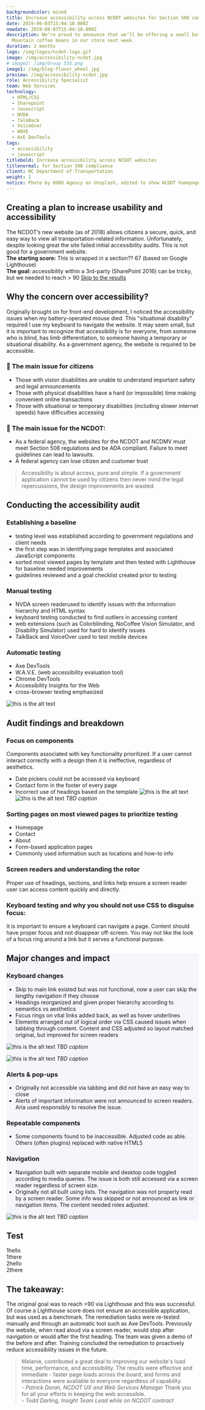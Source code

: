 ```yaml
---
backgroundcolor: mixed
title: Increase accessibility across NCDOT websites for Section 508 compliance
date: 2019-06-03T15:04:10.000Z
newdate: 2019-08-07T15:04:10.000Z
description: We’re proud to announce that we’ll be offering a small batch of Jamaica Blue
  Mountain coffee beans in our store next week.
duration: 2 months
logo: /img/logos/ncdot-logo.gif
image: /img/accessibility-ncdot.jpg
# image2: /img/Group 535.png
image1: /img/blog-flavor_wheel.jpg
preview: /img/accessibility-ncdot.jpg
role: Accessibility Specialist 
team: Web Services
technology:
  - HTML/CSS
  - Sharepoint
  - Javascript
  - NVDA
  - TalkBack
  - VoiceOver
  - WAVE
  - AxE DevTools
tags:
  - accessibility
  - javascript
titlebold: Increase accessibility across NCDOT websites
titlenormal: for Section 508 compliance
client: NC Department of Transportation
weight: 1
notice: Photo by KOBU Agency on Unsplash, edited to show NCDOT homepage
---
```


<section>

<div class="inner-wrap content">

<div class="first">

  ## Creating a plan to increase usability and accessibility
  The NCDOT’s new website (as of 2018) allows citizens a secure, quick, and easy way to view all transportation-related information. Unfortunately, despite looking great the site failed initial accessibility audits. This is not good for a government website.
  <br>
  **The starting score:** This is wrapped in a section?? 67 (based on Google Lighthouse)
  <br>
  **The goal:** accessibility within a 3rd-party (SharePoint 2016) can be tricky, but 
  we needed to reach > 90
  [Skip to the results](post/ncdot-accessibility/#the-takeaway)

</div>
<div class="div2"> 

## Why the concern over accessibility?
  Originally brought on for front-end development, I noticed the accessibility issues when my battery-operated mouse died. This "situational disability" required I use my keyboard to navigate the website. It may seem small, but it is important to recognize that accessibility is for everyone, from someone who is blind, has limb differentiation, to someone having a temporary or situational disability. As a government agency, the website is required to be accessible.  
  ### <span aria-hidden="true">🚩</span> The main issue for citizens
  - Those with vision disabilities are unable to understand important safety and legal announcements
  - Those with physical disabilities have a hard (or impossible) time making convenient online transactions
  - Those with situational or temporary disabilities (including slower internet speeds) have difficulties accessing 
  ### <span aria-hidden="true">🚩</span> The main issue for the NCDOT: 
  - As a federal agency, the websites for the NCDOT and NCDMV must meet Section 508 regulations and be ADA compliant. Failure to meet guidelines can lead to lawsuits.     
  - A federal agency can lose citizen and customer trust

</div>

  > Accessibility is about access, pure and simple. If a government application cannot be used by citizens then never mind the legal repercussions, the design improvements are wasted.

</div>

</section>

<section class="fullwidth purple">

<div class="inner-wrap">

<!-- <div role="presentation" class="fullwidth img" style="background-image: url(/img/decorative-desk.jpg)">

</div> -->

<div class="newcontent">

  ## Conducting the accessibility audit

  ### Establishing a baseline
  - testing level was established according to government regulations and client needs
  - the first step was in identifying page templates and associated JavaScript components 
  - sorted most viewed pages by template and then tested with Lighthouse for baseline needed improvements 
  - guidelines reviewed and a goal checklist created prior to testing

  <div>

  ### Manual testing
  - NVDA screen readerused to identify issues with the information hierarchy and HTML syntax
  - keyboard testing conducted to find outliers in accessing content
  - web extensions (such as Colorblinding, NoCoffee Vision Simulator, and Disability Simulator) used for hard to identify issues
  - TalkBack and VoiceOver used to test mobile devices

  ### Automatic testing
  - Axe DevTools
  - W.A.V.E. (web accessibility evaluation tool)
  - Chrome DevTools
  - Accessibility Insights for the Web
  - cross-browser testing emphasized

  </div>


  ![this is the alt text](/img/ncdot-display.png "Title is optional")

</div>

</div>

</section>

<section>
<div class="inner-wrap">

  ## Audit findings and breakdown
  ### Focus on components
  Components associated with key functionality prioritized. If a user cannot interact correctly with a design then it is ineffective, regardless of aesthetics.
  - Date pickers could not be accessed via keyboard
  - Contact form in the footer of every page
  - Incorrect use of headings based on the template
  ![this is the alt text](/img/ncdot-a11y2.png "Title is optional")
  ![this is the alt text](/img/ncdot-wave.png "Title is optional")
  *TBD caption*
  ### Sorting pages on most viewed pages to prioritize testing 
  - Homepage
  - Contact
  - About
  - Form-based application pages
  - Commonly used information such as locations and how-to info
  ### Screen readers and understanding the rotor 
  Proper use of headings, sections, and links help ensure a screen reader user can access content quickly and directly.
  ### Keyboard testing and why you should not use CSS to disguise focus:  
  It is important to ensure a keyboard can navigate a page. Content should have proper focus and not disappear off-screen. You may not like the look of a focus ring around a link but it serves a functional purpose.

</div>
</section>

<section style="background-color: #F5F6FC">
<div class="inner-wrap content">
<div class="div-1">

  ## Major changes and impact

  ### Keyboard changes  
  - Skip to main link existed but was not functional, now a user can skip the lengthy navigation if they choose
  - Headings reorganized and given proper hierarchy according to semantics vs aesthetics
  - Focus rings on vital links added back, as well as hover underlines
  - Elements arranged out of logical order via CSS caused issues when tabbing through content. Content and CSS adjusted so layout matched original, but improved for screen readers

</div>
<div class="div-2">

  ![this is the alt text](/img/ncdot-alert.png "Title is optional")
  *TBD caption*

</div>
<div class="div-3">

  ![this is the alt text](/img/ncdot-components.png "Title is optional")
  *TBD caption*

</div>
<div class="div-4">

  ### Alerts & pop-ups
  - Originally not accessible via tabbing and did not have an easy way to close
  - Alerts of important information were not announced to screen readers. Aria used responsibly to resolve the issue.

  ### Repeatable components
  - Some components found to be inaccessible.  Adjusted code as able. Others (often plugins) replaced with native HTML5

  ### Navigation
  - Navigation built with separate mobile and desktop code toggled according to media queries. The issue is both still accessed via a screen reader regardless of screen size.
  - Originally not all built using lists. The navigation was not properly read by a screen reader. Some info was skipped or not announced as link or navigation items. The content needed roles adjusted.

</div>
<div class="div-5">

  ![this is the alt text](/img/ncdot-navigation.png "Title is optional")
  *TBD caption*

</div>
</div>
</section>

<section>

  ## Test
<div class="parent3">
<div class="div--1">
<div class="subparent3">
<div class="subdiv--1"> 1hello</div>
<div class="subdiv--2">1there </div>
</div>
</div>
<div class="div--2"> 
<div class="subparent3">
<div class="subdiv--1"> 2hello</div>
<div class="subdiv--2">2there </div>
</div>
</div>
</div>
</section>


<section class="takeaway fullwidth">

<div class="inner-wrap">

  ## The takeaway: 
  The original goal was to reach >90 via Lighthouse and this was successful. Of course a Lighthouse score does not ensure an accessible application, but was used as a benchmark. The remediation tasks were re-tested manually and through an automatic tool such as Axe DevTools. Previously the website, when read aloud via a screen reader, would stop after navigation or would after the first heading. The team was given a demo of the before and after. Training concluded the remediation to proactively reduce accessibility issues in the future. 

  </div>
  
</section>

  > Melanie, contributed a great deal to improving our website's load time, performance, and accessibility. The results were effective and immediate - faster page loads across the board, and forms and interactions were available to everyone regardless of capability.  
  *- Patrick Doran, NCDOT UX and Web Services Manager*
  > Thank you for all your efforts in keeping the web accessible.   
  *- Todd Darling, Insight Team Lead while on NCDOT contract*

